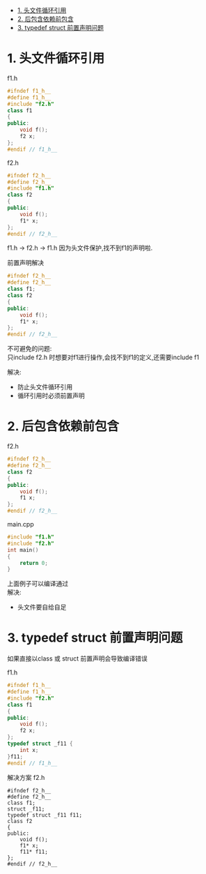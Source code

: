 
<!-- TOC -->

- [1. 头文件循环引用](#1-头文件循环引用)
- [2. 后包含依赖前包含](#2-后包含依赖前包含)
- [3. typedef struct 前置声明问题](#3-typedef-struct-前置声明问题)

<!-- /TOC -->

# 1. 头文件循环引用

f1.h
```c++
#ifndef f1_h__
#define f1_h__
#include "f2.h"
class f1
{
public:
    void f();
    f2 x;
};
#endif // f1_h__
```

f2.h
```c++
#ifndef f2_h__
#define f2_h__
#include "f1.h"
class f2
{
public:
    void f();
    f1* x;
};
#endif // f2_h__
```

f1.h → f2.h → f1.h 因为头文件保护,找不到f1的声明啦.

前置声明解决

```c++
#ifndef f2_h__
#define f2_h__
class f1;
class f2
{
public:
    void f();
    f1* x;
};
#endif // f2_h__
```

不可避免的问题:  
只include f2.h 时想要对f1进行操作,会找不到f1的定义,还需要include f1

解决:
* 防止头文件循环引用
* 循环引用时必须前置声明

# 2. 后包含依赖前包含

f2.h
```c++
#ifndef f2_h__
#define f2_h__
class f2
{
public:
    void f();
    f1 x;
};
#endif // f2_h__
```

main.cpp
```c++
#include "f1.h"
#include "f2.h"
int main()
{
    return 0;
}
```

上面例子可以编译通过  
解决:
* 头文件要自给自足

# 3. typedef struct 前置声明问题

如果直接以class 或 struct 前置声明会导致编译错误

f1.h
```c++
#ifndef f1_h__
#define f1_h__
#include "f2.h"
class f1
{
public:
    void f();
    f2 x;
};
typedef struct _f11 {
    int x;
}f11;
#endif // f1_h__
```

解决方案
f2.h
```
#ifndef f2_h__
#define f2_h__
class f1;
struct _f11;
typedef struct _f11 f11;
class f2
{
public:
    void f();
    f1* x;
    f11* f11;
};
#endif // f2_h__
```